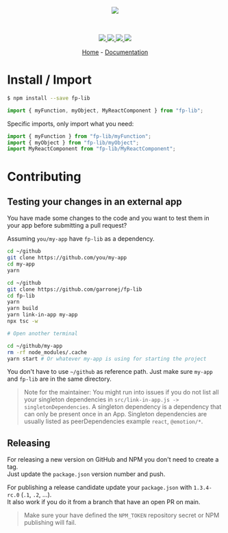 <p align="center">
    <img src="https://user-images.githubusercontent.com/6702424/80216211-00ef5280-863e-11ea-81de-59f3a3d4b8e4.png">  
</p>
<p align="center">
    <i></i>
    <br>
    <br>
    <a href="https://github.com/yuyi919/fp-lib/actions">
      <img src="https://github.com/yuyi919/fp-lib/workflows/ci/badge.svg?branch=main">
    </a>
    <a href="https://bundlephobia.com/package/fp-lib">
      <img src="https://img.shields.io/bundlephobia/minzip/fp-lib">
    </a>
    <a href="https://www.npmjs.com/package/fp-lib">
      <img src="https://img.shields.io/npm/dw/fp-lib">
    </a>
    <a href="https://github.com/yuyi919/fp-lib/blob/main/LICENSE">
      <img src="https://img.shields.io/npm/l/fp-lib">
    </a>
</p>
<p align="center">
  <a href="https://github.com/yuyi919/fp-lib">Home</a>
  -
  <a href="https://github.com/yuyi919/fp-lib">Documentation</a>
</p>

# Install / Import

```bash
$ npm install --save fp-lib
```

```typescript
import { myFunction, myObject, MyReactComponent } from "fp-lib";
```

Specific imports, only import what you need:

```typescript
import { myFunction } from "fp-lib/myFunction";
import { myObject } from "fp-lib/myObject";
import MyReactComponent from "fp-lib/MyReactComponent";
```

# Contributing

## Testing your changes in an external app

You have made some changes to the code and you want to test them
in your app before submitting a pull request?

Assuming `you/my-app` have `fp-lib` as a dependency.

```bash
cd ~/github
git clone https://github.com/you/my-app
cd my-app
yarn

cd ~/github
git clone https://github.com/garronej/fp-lib
cd fp-lib
yarn
yarn build
yarn link-in-app my-app
npx tsc -w

# Open another terminal

cd ~/github/my-app
rm -rf node_modules/.cache
yarn start # Or whatever my-app is using for starting the project
```

You don't have to use `~/github` as reference path. Just make sure `my-app` and `fp-lib`
are in the same directory.

> Note for the maintainer: You might run into issues if you do not list all your singleton dependencies in
> `src/link-in-app.js -> singletonDependencies`. A singleton dependency is a dependency that can
> only be present once in an App. Singleton dependencies are usually listed as peerDependencies example `react`, `@emotion/*`.

## Releasing

For releasing a new version on GitHub and NPM you don't need to create a tag.  
Just update the `package.json` version number and push.

For publishing a release candidate update your `package.json` with `1.3.4-rc.0` (`.1`, `.2`, ...).  
It also work if you do it from a branch that have an open PR on main.

> Make sure your have defined the `NPM_TOKEN` repository secret or NPM publishing will fail.
